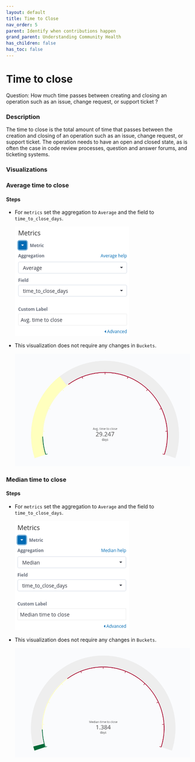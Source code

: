 ```yaml
---
layout: default
title: Time to Close
nav_order: 5
parent: Identify when contributions happen
grand_parent: Understanding Community Health
has_children: false
has_toc: false
---
```


# Time to close
Question: How much time passes between creating and closing an operation such as
an issue, change request, or support ticket ?

### Description

The time to close is the total amount of time that passes between the creation
and closing of an operation such as an issue, change request, or support ticket.
The operation needs to have an open and closed state, as is often the case in
code review processes, question and answer forums, and ticketing systems.

### Visualizations

### Average time to close

#### Steps
- For `metrics` set the aggregation to `Average` and the field to `time_to_close_days`.

    ![metrics-close](./assets/metrics-to-close.png)

- This visualization does not require any changes in `Buckets`.

    ![time-to-close](./assets/time-to-close.png)

### Median time to close

#### Steps
- For `metrics` set the aggregation to `Average` and the field to `time_to_close_days`.

    ![metrics-close](./assets/metrics-median.png)

- This visualization does not require any changes in `Buckets`.

    ![time-to-close](./assets/median.png)
